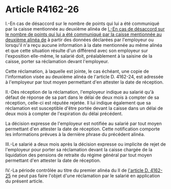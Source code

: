 # Article R4162-26

I.-En cas de désaccord sur le nombre de points qui lui a été communiqué par la caisse mentionnée au deuxième alinéa de [I.-En cas de désaccord sur le nombre de points qui lui a été communiqué par la caisse mentionnée au deuxième alinéa de][1] à partir des données déclarées par l'employeur ou lorsqu'il n'a reçu aucune information à la date mentionnée au même alinéa et que cette situation résulte d'un différend avec son employeur sur l'exposition elle-même, le salarié doit, préalablement à la saisine de la caisse, porter sa réclamation devant l'employeur. 

Cette réclamation, à laquelle est jointe, le cas échéant, une copie de l'information visée au deuxième alinéa de l'article D. 4162-24, est adressée à l'employeur par tout moyen permettant d'en attester la date de réception. 

II.-Dès réception de la réclamation, l'employeur indique au salarié qu'à défaut de réponse de sa part dans le délai de deux mois à compter de sa réception, celle-ci est réputée rejetée. Il lui indique également que sa réclamation est susceptible d'être portée devant la caisse dans un délai de deux mois à compter de l'expiration du délai précédent. 

La décision expresse de l'employeur est notifiée au salarié par tout moyen permettant d'en attester la date de réception. Cette notification comporte les informations prévues à la dernière phrase du précédent alinéa. 

III.-Le salarié a deux mois après la décision expresse ou implicite de rejet de l'employeur pour porter sa réclamation devant la caisse chargée de la liquidation des pensions de retraite du régime général par tout moyen permettant d'en attester la date de réception. 

IV.-La période contrôlée au titre du premier alinéa du II de [l'article D. 4162-25][2] ne peut pas faire l'objet d'une réclamation par le salarié en application du présent article.

 [1]: /affichCodeArticle.do?cidTexte=LEGITEXT000006072050&idArticle=LEGIARTI000029560561&dateTexte=&categorieLien=cid
 [2]: /affichCodeArticle.do?cidTexte=LEGITEXT000006072050&idArticle=LEGIARTI000029560581&dateTexte=&categorieLien=cid